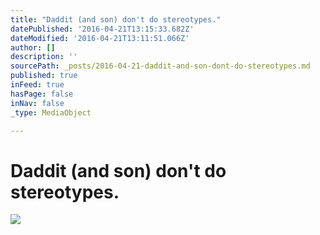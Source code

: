 ```yaml
---
title: "Daddit (and son) don't do stereotypes."
datePublished: '2016-04-21T13:15:33.682Z'
dateModified: '2016-04-21T13:11:51.066Z'
author: []
description: ''
sourcePath: _posts/2016-04-21-daddit-and-son-dont-do-stereotypes.md
published: true
inFeed: true
hasPage: false
inNav: false
_type: MediaObject

---
```

# Daddit (and son) don't do stereotypes.
![](https://the-grid-user-content.s3-us-west-2.amazonaws.com/b2498a47-d694-41de-ae35-f5f7980b4e56.jpg)